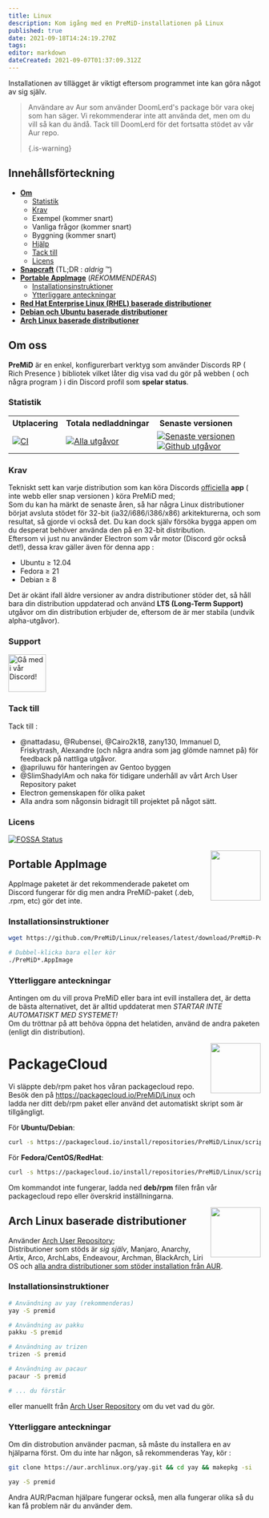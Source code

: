 ```yaml
---
title: Linux
description: Kom igång med en PreMiD-installationen på Linux
published: true
date: 2021-09-18T14:24:19.270Z
tags: 
editor: markdown
dateCreated: 2021-09-07T01:37:09.312Z
---
```


Installationen av tillägget är viktigt eftersom programmet inte kan göra något av sig själv.

> Användare av Aur som använder DoomLerd's package bör vara okej som han säger. Vi rekommenderar inte att använda det, men om du vill så kan du ändå. Tack till DoomLerd för det fortsatta stödet av vår Aur repo. 
> 
> {.is-warning}

## Innehållsförteckning

- **[Om](#about)**
  - [Statistik](#stats)
  - [Krav](#requirements)
  - Exempel (kommer snart)
  - Vanliga frågor (kommer snart)
  - Byggning (kommer snart)
  - [Hjälp](#support)
  - [Tack till](#credits)
  - [Licens](#license)
- **[Snapcraft](#snapcraft)** (TL;DR : _aldrig_ ™️)
- **[Portable AppImage](#appimage)** (_REKOMMENDERAS_)
  - [Installationsinstruktioner](#appimageinstall)
  - [Ytterliggare anteckningar](#appimagenotes)
- [**Red Hat Enterprise Linux (RHEL) baserade distributioner**](#packagecloud)
- [**Debian och Ubuntu baserade distributioner**](#packagecloud)
- [**Arch Linux baserade distributioner**](#arch)

<a name="about"></a>

## Om oss

**PreMiD** är en enkel, konfigurerbart verktyg som använder Discords RP ( Rich Presence ) bibliotek vilket låter dig visa vad du gör på webben ( och några program ) i din Discord profil som **spelar status**.

<a name="stats"></a>

### Statistik

<table>
  <tr>
    <th>Utplacering</th>
    <th>Totala nedladdningar</th>
    <th>Senaste versionen</th>
  </tr>
  <tr>
    <td><a href="https://github.com/PreMiD/Linux/actions"><img src="https://github.com/PreMiD/Linux/workflows/CI/badge.svg?branch=master&event=push" alt="CI"></a></td>
    <td><a href="https://github.com/PreMiD/Linux/releases"><img src="https://img.shields.io/github/downloads/PreMiD/Linux/total.svg?maxAge=86400" alt="Alla utgåvor"></a></td>
    <td><a href="https://github.com/PreMiD/Linux/releases/latest"><img src="https://img.shields.io/github/v/release/PreMiD/Linux.svg?maxAge=86400" alt="Senaste versionen"><br><img src="https://img.shields.io/github/downloads/PreMiD/Linux/latest/total.svg?maxAge=86400" alt="Github utgåvor"></a></td>
  </tr>
</table>

<a name="requirements"></a>

### Krav

Tekniskt sett kan varje distribution som kan köra Discords [officiella](https://discordapp.com/download) **app** ( inte webb eller snap versionen ) köra PreMiD med;</br> Som du kan ha märkt de senaste åren, så har några Linux distributioner börjat avsluta stödet för 32-bit (ia32/i686/i386/x86) arkitekturerna, och som resultat, så gjorde vi också det. Du kan dock själv försöka bygga appen om du desperat behöver använda den på en 32-bit distribution.</br> Eftersom vi just nu använder Electron som vår motor (Discord gör också det!), dessa krav gäller även för denna app :

- Ubuntu ≥ 12.04
- Fedora ≥ 21
- Debian ≥ 8

Det är okänt ifall äldre versioner av andra distributioner stöder det, så håll bara din distribution uppdaterad och använd **LTS (Long-Term Support)** utgåvor om din distribution erbjuder de, eftersom de är mer stabila (undvik alpha-utgåvor).

<a name="support"></a>

### Support

<div>
  <a target="_blank" href="https://discord.premid.app/" title="Gå med i vår Discord!">
    <img height="75px" draggable="false" src="https://discordapp.com/api/guilds/493130730549805057/widget.png?style=banner2" alt="Gå med i vår Discord!">
  </a>
</div>

<a name="credits"></a>

### Tack till

Tack till :

- @nattadasu, @Rubensei, @Cairo2k18, zany130, Immanuel D, Friskytrash, Alexandre (och några andra som jag glömde namnet på) för feedback på nattliga utgåvor.
- @apriluwu för hanteringen av Gentoo byggen
- @SlimShadyIAm och naka för tidigare underhåll av vårt Arch User Repository paket
- Electron gemenskapen för olika paket
- Alla andra som någonsin bidragit till projektet på något sätt.

<a name="license"></a>

### Licens

[![FOSSA Status](https://app.fossa.io/api/projects/git%2Bgithub.com%2FPreMiD%2FLinux.svg?type=large)](https://app.fossa.io/projects/git%2Bgithub.com%2FPreMiD%2FLinux?ref=badge_large)

<img src="https://i.imgur.com/ACAxtmA.png" width="100" height="100" align="right"></img>
<a name="snapcraft"></a>

## Portable AppImage

AppImage paketet är det rekommenderade paketet om Discord fungerar för dig men andra PreMiD-paket (.deb, .rpm, etc) gör det inte.

<a name="appimageinstall"></a>

### Installationsinstruktioner

```bash
wget https://github.com/PreMiD/Linux/releases/latest/download/PreMiD-Portable.AppImage && chmod a+x PreMiD*.AppImage
```

```bash
# Dubbel-klicka bara eller kör
./PreMiD*.AppImage
```

<a name="appimagenotes"></a>

### Ytterliggare anteckningar

Antingen om du vill prova PreMiD eller bara int evill installera det, är detta de bästa alternativet, det är alltid upddaterat men _STARTAR INTE AUTOMATISKT MED SYSTEMET!_</br>Om du tröttnar på att behöva öppna det helatiden, använd de andra paketen (enligt din distribution).

<img src="https://raw.githubusercontent.com/PreMiD/Linux/master/.github/packagecloud.png" width="100" height="100" align="right"></img>
<a name="packagecloud"></a>

# PackageCloud

Vi släppte deb/rpm paket hos våran packagecloud repo. Besök den på https://packagecloud.io/PreMiD/Linux och ladda ner ditt deb/rpm paket eller använd det automatiskt skript som är tillgängligt.

För **Ubuntu/Debian**:

```bash
curl -s https://packagecloud.io/install/repositories/PreMiD/Linux/script.deb.sh | sudo bash
```

För **Fedora/CentOS/RedHat**:

```bash
curl -s https://packagecloud.io/install/repositories/PreMiD/Linux/script.rpm.sh | sudo bash
```

Om kommandot inte fungerar, ladda ned **deb/rpm** filen från vår packagecloud repo eller överskrid inställningarna.

<a name="arch"></a>
<img src="https://raw.githubusercontent.com/PreMiD/Linux/86ae2fbd49499785281f388a5305b06e0d3ecfea/.github/iusearchbtw.svg" width="100" height="100" align="right"></img>

## Arch Linux baserade distributioner

Använder [Arch User Repository](https://aur.archlinux.org/packages/premid);</br> Distributioner som stöds är _sig själv_, Manjaro, Anarchy, Artix, Arco, ArchLabs, Endeavour, Archman, BlackArch, Liri OS och [alla andra distributioner som stöder installation från AUR](https://wiki.archlinux.org/index.php/Arch-based_distributions#Active).

<a name="archinstall"></a>

### Installationsinstruktioner

```bash
# Användning av yay (rekommenderas)
yay -S premid
```

```bash
# Användning av pakku
pakku -S premid
```

```bash
# Användning av trizen
trizen -S premid
```

```bash
# Användning av pacaur
pacaur -S premid
```

```bash
# ... du förstår
```

eller manuellt från [Arch User Repository](https://aur.archlinux.org/packages/premid) om du vet vad du gör.

<a name="archnotes"></a>

### Ytterliggare anteckningar

Om din distrobution använder pacman, så måste du installera en av hjälparna först. Om du inte har någon, så rekommenderas Yay, kör :

```bash
git clone https://aur.archlinux.org/yay.git && cd yay && makepkg -si
```

```bash
yay -S premid
```

Andra AUR/Pacman hjälpare fungerar också, men alla fungerar olika så du kan få problem när du använder dem.